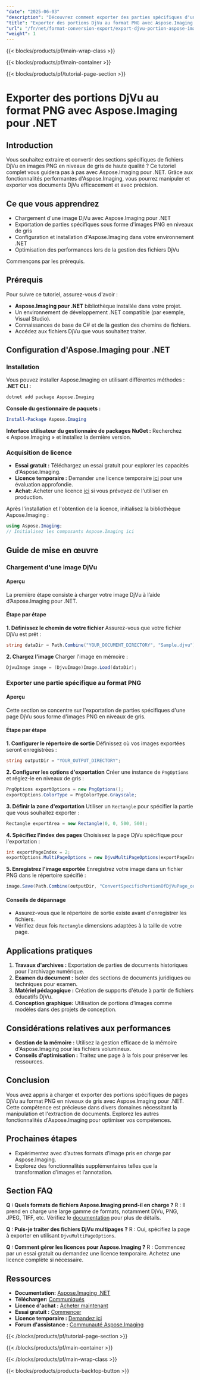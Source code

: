 ```yaml
---
"date": "2025-06-03"
"description": "Découvrez comment exporter des parties spécifiques d'une page DjVu sous forme d'images PNG en niveaux de gris avec Aspose.Imaging pour .NET. Suivez ce guide étape par étape pour optimiser le traitement de vos documents."
"title": "Exporter des portions DjVu au format PNG avec Aspose.Imaging pour .NET | Guide étape par étape"
"url": "/fr/net/format-conversion-export/export-djvu-portion-aspose-imaging-dotnet/"
"weight": 1
---
```


{{< blocks/products/pf/main-wrap-class >}}

{{< blocks/products/pf/main-container >}}

{{< blocks/products/pf/tutorial-page-section >}}
# Exporter des portions DjVu au format PNG avec Aspose.Imaging pour .NET

## Introduction
Vous souhaitez extraire et convertir des sections spécifiques de fichiers DjVu en images PNG en niveaux de gris de haute qualité ? Ce tutoriel complet vous guidera pas à pas avec Aspose.Imaging pour .NET. Grâce aux fonctionnalités performantes d'Aspose.Imaging, vous pourrez manipuler et exporter vos documents DjVu efficacement et avec précision.

## Ce que vous apprendrez
- Chargement d'une image DjVu avec Aspose.Imaging pour .NET
- Exportation de parties spécifiques sous forme d'images PNG en niveaux de gris
- Configuration et installation d'Aspose.Imaging dans votre environnement .NET
- Optimisation des performances lors de la gestion des fichiers DjVu

Commençons par les prérequis.

## Prérequis
Pour suivre ce tutoriel, assurez-vous d'avoir :
- **Aspose.Imaging pour .NET** bibliothèque installée dans votre projet.
- Un environnement de développement .NET compatible (par exemple, Visual Studio).
- Connaissances de base de C# et de la gestion des chemins de fichiers.
- Accédez aux fichiers DjVu que vous souhaitez traiter.

## Configuration d'Aspose.Imaging pour .NET
### Installation
Vous pouvez installer Aspose.Imaging en utilisant différentes méthodes :
**.NET CLI :**
```bash
dotnet add package Aspose.Imaging
```
**Console du gestionnaire de paquets :**
```powershell
Install-Package Aspose.Imaging
```
**Interface utilisateur du gestionnaire de packages NuGet :**
Recherchez « Aspose.Imaging » et installez la dernière version.
### Acquisition de licence
- **Essai gratuit :** Téléchargez un essai gratuit pour explorer les capacités d'Aspose.Imaging.
- **Licence temporaire :** Demander une licence temporaire [ici](https://purchase.aspose.com/temporary-license/) pour une évaluation approfondie.
- **Achat:** Acheter une licence [ici](https://purchase.aspose.com/buy) si vous prévoyez de l'utiliser en production.

Après l'installation et l'obtention de la licence, initialisez la bibliothèque Aspose.Imaging :
```csharp
using Aspose.Imaging;
// Initialisez les composants Aspose.Imaging ici
```

## Guide de mise en œuvre
### Chargement d'une image DjVu
#### Aperçu
La première étape consiste à charger votre image DjVu à l’aide d’Aspose.Imaging pour .NET.
#### Étape par étape
**1. Définissez le chemin de votre fichier**
Assurez-vous que votre fichier DjVu est prêt :
```csharp
string dataDir = Path.Combine("YOUR_DOCUMENT_DIRECTORY", "Sample.djvu");
```
**2. Chargez l'image**
Charger l'image en mémoire :
```csharp
DjvuImage image = (DjvuImage)Image.Load(dataDir);
```
### Exporter une partie spécifique au format PNG
#### Aperçu
Cette section se concentre sur l'exportation de parties spécifiques d'une page DjVu sous forme d'images PNG en niveaux de gris.
#### Étape par étape
**1. Configurer le répertoire de sortie**
Définissez où vos images exportées seront enregistrées :
```csharp
string outputDir = "YOUR_OUTPUT_DIRECTORY";
```
**2. Configurer les options d'exportation**
Créer une instance de `PngOptions` et réglez-le en niveaux de gris :
```csharp
PngOptions exportOptions = new PngOptions();
exportOptions.ColorType = PngColorType.Grayscale;
```
**3. Définir la zone d'exportation**
Utiliser un `Rectangle` pour spécifier la partie que vous souhaitez exporter :
```csharp
Rectangle exportArea = new Rectangle(0, 0, 500, 500);
```
**4. Spécifiez l'index des pages**
Choisissez la page DjVu spécifique pour l'exportation :
```csharp
int exportPageIndex = 2;
exportOptions.MultiPageOptions = new DjvuMultiPageOptions(exportPageIndex, exportArea);
```
**5. Enregistrez l'image exportée**
Enregistrez votre image dans un fichier PNG dans le répertoire spécifié :
```csharp
image.Save(Path.Combine(outputDir, "ConvertSpecificPortionOfDjVuPage_out.png"), exportOptions);
```
#### Conseils de dépannage
- Assurez-vous que le répertoire de sortie existe avant d'enregistrer les fichiers.
- Vérifiez deux fois `Rectangle` dimensions adaptées à la taille de votre page.

## Applications pratiques
1. **Travaux d'archives :** Exportation de parties de documents historiques pour l'archivage numérique.
2. **Examen du document :** Isoler des sections de documents juridiques ou techniques pour examen.
3. **Matériel pédagogique :** Création de supports d'étude à partir de fichiers éducatifs DjVu.
4. **Conception graphique:** Utilisation de portions d’images comme modèles dans des projets de conception.

## Considérations relatives aux performances
- **Gestion de la mémoire :** Utilisez la gestion efficace de la mémoire d'Aspose.Imaging pour les fichiers volumineux.
- **Conseils d'optimisation :** Traitez une page à la fois pour préserver les ressources.

## Conclusion
Vous avez appris à charger et exporter des portions spécifiques de pages DjVu au format PNG en niveaux de gris avec Aspose.Imaging pour .NET. Cette compétence est précieuse dans divers domaines nécessitant la manipulation et l'extraction de documents. Explorez les autres fonctionnalités d'Aspose.Imaging pour optimiser vos compétences.

## Prochaines étapes
- Expérimentez avec d’autres formats d’image pris en charge par Aspose.Imaging.
- Explorez des fonctionnalités supplémentaires telles que la transformation d’images et l’annotation.

## Section FAQ
**Q : Quels formats de fichiers Aspose.Imaging prend-il en charge ?**
R : Il prend en charge une large gamme de formats, notamment DjVu, PNG, JPEG, TIFF, etc. Vérifiez le [documentation](https://reference.aspose.com/imaging/net/) pour plus de détails.

**Q : Puis-je traiter des fichiers DjVu multipages ?**
R : Oui, spécifiez la page à exporter en utilisant `DjvuMultiPageOptions`.

**Q : Comment gérer les licences pour Aspose.Imaging ?**
R : Commencez par un essai gratuit ou demandez une licence temporaire. Achetez une licence complète si nécessaire.

## Ressources
- **Documentation:** [Aspose.Imaging .NET](https://reference.aspose.com/imaging/net/)
- **Télécharger:** [Communiqués](https://releases.aspose.com/imaging/net/)
- **Licence d'achat :** [Acheter maintenant](https://purchase.aspose.com/buy)
- **Essai gratuit :** [Commencer](https://releases.aspose.com/imaging/net/)
- **Licence temporaire :** [Demandez ici](https://purchase.aspose.com/temporary-license/)
- **Forum d'assistance :** [Communauté Aspose.Imaging](https://forum.aspose.com/c/imaging/10)

{{< /blocks/products/pf/tutorial-page-section >}}

{{< /blocks/products/pf/main-container >}}

{{< /blocks/products/pf/main-wrap-class >}}

{{< blocks/products/products-backtop-button >}}